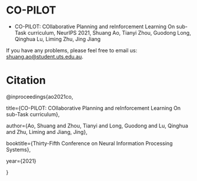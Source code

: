 # CO-PILOT
- CO-PILOT: COllaborative Planning and reInforcement Learning On sub-Task curriculum, NeurIPS 2021,
Shuang Ao, Tianyi Zhou, Guodong Long, Qinghua Lu, Liming Zhu, Jing Jiang

If you have any problems, please feel free to email us: shuang.ao@student.uts.edu.au.

# Citation
@inproceedings{ao2021co,

  title={CO-PILOT: COllaborative Planning and reInforcement Learning On sub-Task curriculum},
  
  author={Ao, Shuang and Zhou, Tianyi and Long, Guodong and Lu, Qinghua and Zhu, Liming and Jiang, Jing},
  
  booktitle={Thirty-Fifth Conference on Neural Information Processing Systems},
  
  year={2021}
  
}
